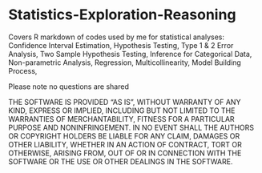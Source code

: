 # Statistics-Exploration-Reasoning
Covers R markdown of codes used by me for statistical analyses:
Confidence Interval Estimation,
Hypothesis Testing,
Type 1 & 2 Error Analysis,
Two Sample Hypothesis Testing,
Inference for Categorical Data,
Non-parametric Analysis,
Regression,
Multicollinearity,
Model Building Process,

Please note no questions are shared

THE SOFTWARE IS PROVIDED “AS IS”, WITHOUT WARRANTY OF ANY KIND, EXPRESS OR IMPLIED, INCLUDING BUT NOT LIMITED TO THE WARRANTIES OF MERCHANTABILITY, FITNESS FOR A PARTICULAR PURPOSE AND NONINFRINGEMENT. IN NO EVENT SHALL THE AUTHORS OR COPYRIGHT HOLDERS BE LIABLE FOR ANY CLAIM, DAMAGES OR OTHER LIABILITY, WHETHER IN AN ACTION OF CONTRACT, TORT OR OTHERWISE, ARISING FROM, OUT OF OR IN CONNECTION WITH THE SOFTWARE OR THE USE OR OTHER DEALINGS IN THE SOFTWARE.
